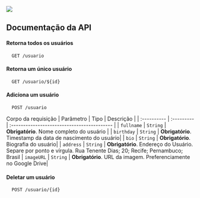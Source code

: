 ![](https://i.imgur.com/pjtwSWS.png)


## Documentação da API

#### Retorna todos os usuários

```http
  GET /usuario
```

#### Retorna um único usuário

```http
  GET /usuario/${id}
```
#### Adiciona um usuário

```http
  POST /usuario
```

Corpo da requisição
| Parâmetro  | Tipo | Descrição |
| :---------- | :--------- | :------------------------------------------ |
| `fullname`      | `String` | **Obrigatório**. Nome completo do usuário |
| `birthday`      | `String` | **Obrigatório**. Timestamp da data de nascimento do usuário|
| `bio`      | `String` | **Obrigatório**. Biografia do usuário|
| `address`      | `String` | **Obrigatório**. Endereço do Usuário. Separe por ponto e vírgula. Rua Tenente Dias; 20; Recife; Pernambuco; Brasil
| `imageURL`      | `String` | **Obrigatório**. URL da imagem. Preferenciamente no Google Drive|

#### Deletar um usuário

```http
  POST /usuario/{id}
```

